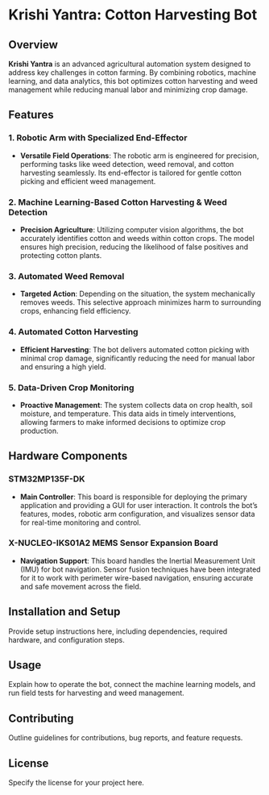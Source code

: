 <h1>Krishi Yantra: Cotton Harvesting Bot</h1>

<h2>Overview</h2>
<p><strong>Krishi Yantra</strong> is an advanced agricultural automation system designed to address key challenges in cotton farming. By combining robotics, machine learning, and data analytics, this bot optimizes cotton harvesting and weed management while reducing manual labor and minimizing crop damage.</p>

<h2>Features</h2>

<h3>1. Robotic Arm with Specialized End-Effector</h3>
<ul>
    <li><strong>Versatile Field Operations</strong>: The robotic arm is engineered for precision, performing tasks like weed detection, weed removal, and cotton harvesting seamlessly. Its end-effector is tailored for gentle cotton picking and efficient weed management.</li>
</ul>

<h3>2. Machine Learning-Based Cotton Harvesting & Weed Detection</h3>
<ul>
    <li><strong>Precision Agriculture</strong>: Utilizing computer vision algorithms, the bot accurately identifies cotton and weeds within cotton crops. The model ensures high precision, reducing the likelihood of false positives and protecting cotton plants.</li>
</ul>

<h3>3. Automated Weed Removal</h3>
<ul>
    <li><strong>Targeted Action</strong>: Depending on the situation, the system mechanically removes weeds. This selective approach minimizes harm to surrounding crops, enhancing field efficiency.</li>
</ul>

<h3>4. Automated Cotton Harvesting</h3>
<ul>
    <li><strong>Efficient Harvesting</strong>: The bot delivers automated cotton picking with minimal crop damage, significantly reducing the need for manual labor and ensuring a high yield.</li>
</ul>

<h3>5. Data-Driven Crop Monitoring</h3>
<ul>
    <li><strong>Proactive Management</strong>: The system collects data on crop health, soil moisture, and temperature. This data aids in timely interventions, allowing farmers to make informed decisions to optimize crop production.</li>
</ul>

<h2>Hardware Components</h2>

<h3>STM32MP135F-DK</h3>
<ul>
    <li><strong>Main Controller</strong>: This board is responsible for deploying the primary application and providing a GUI for user interaction. It controls the bot’s features, modes, robotic arm configuration, and visualizes sensor data for real-time monitoring and control.</li>
</ul>

<h3>X-NUCLEO-IKS01A2 MEMS Sensor Expansion Board</h3>
<ul>
    <li><strong>Navigation Support</strong>: This board handles the Inertial Measurement Unit (IMU) for bot navigation. Sensor fusion techniques have been integrated for it to work with  perimeter wire-based navigation, ensuring accurate and safe movement across the field.</li>
</ul>

<h2>Installation and Setup</h2>
<p>Provide setup instructions here, including dependencies, required hardware, and configuration steps.</p>

<h2>Usage</h2>
<p>Explain how to operate the bot, connect the machine learning models, and run field tests for harvesting and weed management.</p>

<h2>Contributing</h2>
<p>Outline guidelines for contributions, bug reports, and feature requests.</p>

<h2>License</h2>
<p>Specify the license for your project here.</p>

